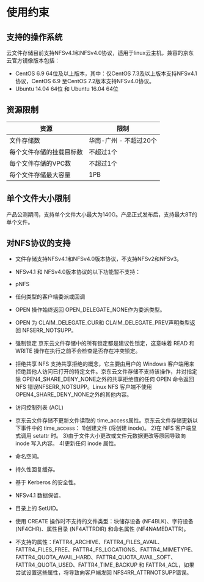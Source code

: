# 使用约束

## 支持的操作系统

云文件存储目前支持NFSv4.1和NFSv4.0协议，适用于linux云主机，兼容的京东云官方镜像版本包括：

- CentOS 6.9 64位及以上版本，其中：仅CentOS 7.3及以上版本支持NFSv4.1协议，CentOS 6.9 至CentOS 7.2版本支持NFSv4.0协议。
- Ubuntu 14.04 64位 和 Ubuntu 16.04 64位



## 资源限制

| **资源**                 | **限制**                 |
| ------------------------ | ------------------------ |
| 文件存储数               | 华南-广州  -  不超过20个 |
| 每个文件存储的挂载目标数 | 不超过1个                |
| 每个文件存储的VPC数      | 不超过1个                |
| 每个文件存储最大容量     | 1PB                      |



## 单个文件大小限制

产品公测期间，支持单个文件大小最大为140G。产品正式发布后，支持最大8T的单个文件。



## 对NFS协议的支持

- 文件存储支持NFSv4.1和NFSv4.0版本协议，不支持NFSv2和NFSv3。


- NFSv4.1 和 NFSv4.0版本协议的以下功能暂不支持：


- pNFS


- 任何类型的客户端委派或回调

- OPEN 操作始终返回 OPEN_DELEGATE_NONE作为委派类型。

- OPEN 为 CLAIM_DELEGATE_CUR和 CLAIM_DELEGATE_PREV声明类型返回 NFSERR_NOTSUPP。

- 强制锁定
  京东云文件存储中的所有锁定都是建议性锁定，这意味着 READ 和 WRITE 操作在执行之前不会检查是否存在冲突锁定。


- 拒绝共享
  NFS 支持共享拒绝的概念，它主要由用户的 Windows 客户端用来拒绝其他人访问已打开的特定文件。京东云文件存储不支持该操作，并对指定除 OPEN4_SHARE_DENY_NONE之外的共享拒绝值的任何 OPEN 命令返回 NFS 错误NFSERR_NOTSUPP。Linux NFS 客户端不使用 OPEN4_SHARE_DENY_NONE之外的其他内容。

- 访问控制列表 (ACL)


- 京东云文件存储不更新文件读取的 time_access属性。京东云文件存储更新以下事件中的 time_access：
  1)创建文件 (将创建 inode)。
  2)在 NFS 客户端显式调用 setattr 时。
  3)由于文件大小更改或文件元数据更改等原因导致向 inode 写入内容。
  4)更新任何 inode 属性。

- 命名空间。

- 持久性回复缓存。

- 基于 Kerberos 的安全性。

- NFSv4.1 数据保留。

- 目录上的 SetUID。

- 使用 CREATE 操作时不支持的文件类型：块储存设备 (NF4BLK)、字符设备 (NF4CHR)、属性目录 (NF4ATTRDIR) 和命名属性 (NF4NAMEDATTR)。

- 不支持的属性：FATTR4_ARCHIVE、FATTR4_FILES_AVAIL、FATTR4_FILES_FREE、FATTR4_FS_LOCATIONS、FATTR4_MIMETYPE、FATTR4_QUOTA_AVAIL_HARD、FATTR4_QUOTA_AVAIL_SOFT、FATTR4_QUOTA_USED、FATTR4_TIME_BACKUP 和 FATTR4_ACL，如果尝试设置这些属性，将导致向客户端发回 NFS4RR_ATTRNOTSUPP错误。